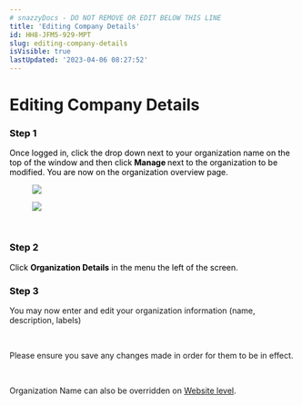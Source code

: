 ```yaml
---
# snazzyDocs - DO NOT REMOVE OR EDIT BELOW THIS LINE
title: 'Editing Company Details'
id: HH8-JFM5-929-MPT
slug: editing-company-details
isVisible: true
lastUpdated: '2023-04-06 08:27:52'
---
```

# Editing Company Details

### <span style="color:rgb(0, 0, 0);"><span style="background-color:rgb(255, 255, 255);">Step 1</span></span>

<span style="color:rgb(0, 0, 0);"><span style="background-color:rgb(255, 255, 255);">Once logged in, click the drop down next to your organization name on the top of the window and then click </span></span> **<span style="color:rgb(0, 0, 0);"><span style="background-color:rgb(255, 255, 255);">Manage </span></span>** <span style="color:rgb(0, 0, 0);"><span style="background-color:rgb(255, 255, 255);">next to the organization to be modified. You are now on the organization overview page.</span></span>

<figure><img src="https://app.snazzydocs.com/storage/users/hEfI2V55cVTdM5ty/docs/G2IomO8914MUXZZJ/images/QG3TcIbxfZ1LefenZhq7.png"></figure>

<figure><img src="https://app.snazzydocs.com/storage/users/hEfI2V55cVTdM5ty/docs/G2IomO8914MUXZZJ/images/OkvYWCh0PPmFnhxpZo9Q.png"></figure>

<br />

### <span style="color:rgb(0, 0, 0);"><span style="background-color:rgb(255, 255, 255);">Step 2</span></span>

<span style="color:rgb(0, 0, 0);"><span style="background-color:rgb(255, 255, 255);">Click </span></span> **<span style="color:rgb(0, 0, 0);"><span style="background-color:rgb(255, 255, 255);">Organization Details</span></span>** <span style="color:rgb(0, 0, 0);"><span style="background-color:rgb(255, 255, 255);"> in the menu the left of the screen.</span></span>

### <span style="color:rgb(0, 0, 0);"><span style="background-color:rgb(255, 255, 255);">Step 3</span></span>

You may now enter and edit your organization information (name, description, labels)

<br />

Please ensure you save any changes made in order for them to be in effect.

<br />

Organization Name can also be overridden on [Website level](http:#?target=S14-2A7B-SXJ-RS2).